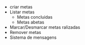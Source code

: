 - criar metas
- Listar metas
    - Metas concluidas
    - Metas abetas
- Marcar/Desmarcar metas ralizadas
- Remover metas
- Sistema de mensagens